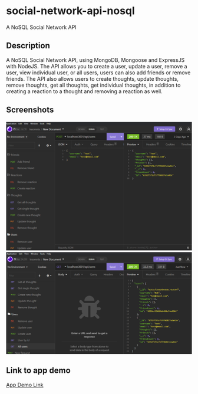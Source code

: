 # social-network-api-nosql

A NoSQL Social Network API

## Description

A NoSQL Social Network API, using MongoDB, Mongoose and ExpressJS with NodeJS. The API allows you to create a user, update a user, remove a user, view individual user, or all users, users can also add friends or remove friends. The API also allows users to create thoughts, update thoughts, remove thoughts, get all thoughts, get individual thoughts, in addition to creating a reaction to a thought and removing a reaction as well.

## Screenshots

![Screenshot1](./docs/Assets/Images/Screenshot1.png)
![Screenshot2](./docs/Assets/Images/Screenshot2.png)

## Link to app demo

[App Demo Link](https://drive.google.com/file/d/1FUygZOmEjBR4LwiOcnjXSr48meHYkB29/view)
